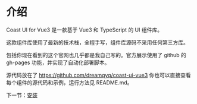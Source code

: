 # 介绍

Coast UI for Vue3 是一款基于 Vue3 和 TypeScript 的 UI 组件库。

这款组件库使用了最新的技术栈，全程手写，组件库源码不采用任何第三方库。

包括你现在看到的这个官网也几乎都是我自己写的。官方展示使用了 github 的 gh-pages 功能，并实现了自动化部署脚本。

源代码放在了 https://github.com/dreamqyq/coast-ui-vue3
你也可以直接查看每个组件的源代码和示例，运行方法见 README.md。

下一节：[安装](#/doc/install)
